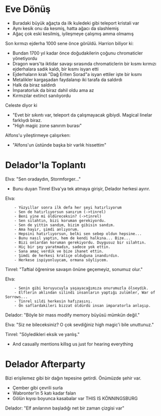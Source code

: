 # Eve Dönüş

* Buradaki büyük ağaçta da ilk kuledeki gibi teleport kristali var
* Aynı kesik onu da kesmiş, hatta ağacı da slashlemiş
* Ağaç çok eski kesilmiş, iyileşmeye çalışmış amma olmamış

Son kırmızı ejderha 1000 sene önce görüldü. Harrion biliyor ki:
- Bundan 1700 yıl kadar önce doğudakilerin çoğunu chromaticler yönetiyordu
- Dragon wars'ta iktidar savaşı sırasında chromaticlerin bir kısmı kırmızı ejderhalara sadık kaldı, bir kısmı isyan etti
- Ejderhaların kralı "Dağ Eriten Sorad"a isyan ettiler işte bir kısmı
- Metalikler kargaşadan faydalanıp iki tarafa da saldırdı
- Halk da biraz saldırdı
- İmparatorluk da biraz dahil oldu ama az
- Kırmızılar extinct sanılıyordu

Celeste diyor ki
- "Evet bir sıkıntı var, teleport da çalışmayacak gibiydi. Magical linelar farklıydı biraz.
- "High magic zone sanırım burası"
	
Alfons'u yileştirmeye çalışırken:
- "Alfons'un üstünde başka bir varlık hissettim"

# Delador'la Toplantı
Elva: "Sen oradaydın, Stormforger..."

* Bunu duyan Tinrel Elva'ya tek atmaya girişir, Delador herkesi ayırır.

Elva:
```
	- Yüzyıllar sonra ilk defa her şeyi hatırlıyorum
	- Sen de hatırlıyorsun sanırım (->tinrel)
	- Beni yine mi öldüreceksin? (->tinrel)
	- Sen silahtın, bizi koruman gerekiyordu.
	- Sen de yittin sandım, bizim gibisin sandım.
	- Ama hayır, şimdi anlıyorum.
	- Hepsini hatırlıyorsun, belki sen sebep oldun hepsine...
	- Bunu nasıl yaptın, hem de kendi halkına... Bize...
	- Bizi onlardan koruman gerekiyordu. Duygusuz bir silahtın.
	- Hiç bir şey yaratmadın, sadece yok ettin.
	- Sana amaç verdik ve bize ihanet ettin.
	- Şimdi de herkesi kraliçe olduğuna inandırdın.
	- Herkese ispiyonluycam, ormana söyliycem.
```

Tinrel: "Taftial öğrenirse savaşın önüne geçemeyiz, sonumuz olur."

Elva:
```
	- Senin gibi koruyucuyla yaşayacağımıza onurumuzla ölseydik.
	- Elflerin aklından silindi insanların yaptığı zulümler, War of Sorrows...
	- Tinrel sildi herkesin hafızasını.
	- Ön saflardakileri bizzat öldürdü insan imparatorla anlaşıp.
```

Delador: "Böyle bir mass modify memory büyüsü mümkün değil."

Elva: "Siz ne bileceksiniz? O çok sevdiğiniz high magic'i bile unuttunuz."

Tinrel: "Söyledikleri eksik ve yanlış."
- And casually mentions killsg us just for hearing everything

# Delador Afterparty
Bizi erişilemez gibi bir dağın tepesine getirdi. Önümüzde şehir var.
- Çember gibi çevrili surla
- Wabronter'in 5 katı kadar falan
- Gölün kıyısı boyunca kasabalar var
THIS IS KÖNNINGSBURG

Delador: "Elf anılarının başladığı net bir zaman çizgisi var"